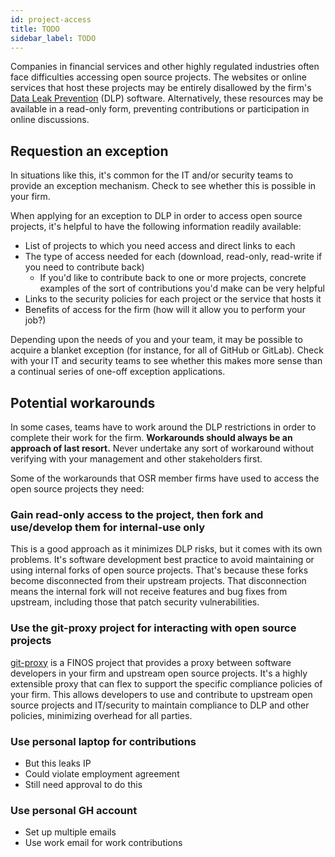 ```yaml
---
id: project-access
title: TODO
sidebar_label: TODO
---
```

<!-- 
TODO:
* fix title, sidebar_label in head matter above
-->

Companies in financial services and other highly regulated industries often face difficulties accessing open source projects. The websites or online services that host these projects may be entirely disallowed by the firm's [Data Leak Prevention](https://en.wikipedia.org/wiki/Data_loss_prevention_software) (DLP) software. Alternatively, these resources may be available in a read-only form, preventing contributions or participation in online discussions. 

## Requestion an exception

In situations like this, it's common for the IT and/or security teams to provide an exception mechanism. Check to see whether this is possible in your firm.

When applying for an exception to DLP in order to access open source projects, it's helpful to have the following information readily available:

* List of projects to which you need access and direct links to each
* The type of access needed for each (download, read-only, read-write if you need to contribute back)
    * If you'd like to contribute back to one or more projects, concrete examples of the sort of contributions you'd make can be very helpful
* Links to the security policies for each project or the service that hosts it
* Benefits of access for the firm (how will it allow you to perform your job?)

Depending upon the needs of you and your team, it may be possible to acquire a blanket exception (for instance, for all of GitHub or GitLab). Check with your IT and security teams to see whether this makes more sense than a continual series of one-off exception applications.

## Potential workarounds

In some cases, teams have to work around the DLP restrictions in order to complete their work for the firm. **Workarounds should always be an approach of last resort.** Never undertake any sort of workaround without verifying with your management and other stakeholders first.

Some of the workarounds that OSR member firms have used to access the open source projects they need:

### Gain read-only access to the project, then fork and use/develop them for internal-use only

This is a good approach as it minimizes DLP risks, but it comes with its own problems. It's software development best practice to avoid maintaining or using internal forks of open source projects. That's because these forks become disconnected from their upstream projects. That disconnection means the internal fork will not receive features and bug fixes from upstream, including those that patch security vulnerabilities.

### Use the git-proxy project for interacting with open source projects

[git-proxy](https://github.com/finos/git-proxy) is a FINOS project that provides a proxy between software developers in your firm and upstream open source projects. It's a highly extensible proxy that can flex to support the specific compliance policies of your firm. This allows developers to use and contribute to upstream open source projects and IT/security to maintain compliance to DLP and other policies, minimizing overhead for all parties.

### Use personal laptop for contributions

* But this leaks IP
* Could violate employment agreement
* Still need approval to do this

### Use personal GH account

* Set up multiple emails
* Use work email for work contributions